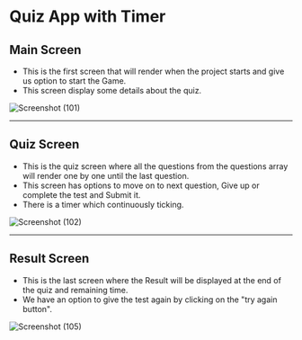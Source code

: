 # Quiz App with Timer


## Main Screen

- This is the first screen that will render when the project starts and give us option to start the Game.
- This screen display some details about the quiz.

![Screenshot (101)](https://user-images.githubusercontent.com/100989693/205437919-a133801d-a5d7-4277-abcd-1247a1c49484.png)

---

## Quiz Screen

- This is the quiz screen where all the questions from the questions array will render one by one until the last question.
- This screen has options to move on to next question, Give up or complete the test and Submit it.
- There is a timer which continuously ticking.

![Screenshot (102)](https://user-images.githubusercontent.com/100989693/205438088-4e04ad2e-7bd8-4a41-ad88-2da360d0246d.png)

---

## Result Screen

- This is the last screen where the Result will be displayed at the end of the quiz and remaining time.
- We have an option to give the test again by clicking on the "try again button".

![Screenshot (105)](https://user-images.githubusercontent.com/100989693/205438172-bd8c4645-1550-430f-9d4c-4b0557b6b0aa.png)

